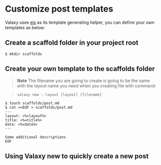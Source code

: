 
# Customize post templates

Valaxy uses [ejs](https://ejs.co/) as its template generating helper, you can define your
own templates as below:

## Create a scaffold folder in your project root

```shell
$ mkdir scaffolds
```

## Create your own template to the scaffolds folder

> **Note**
> The filename you are going to create is going to be the same
with the layout name you need when you creating file with command:

> `valaxy new --layout [layout] [filename]`

```shell
$ touch scaffolds/post.md
$ cat <<EOF > scaffolds/post.md
---
layout: <%=layout%>
title: <%=title%>
date: <%=date%>
---

Some additional descriptions
EOF
```

## Using Valaxy new to quickly create a new post
